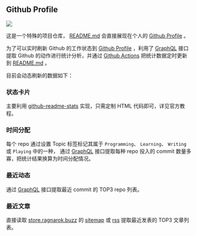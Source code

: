 ## Github Profile

![](https://img.shields.io/badge/Python-3.8%2B-brightgreen.svg) 

这是一个特殊的项目仓库， [README.md](README.md) 会直接展现在个人的 [Github Profile](https://github.com/CasualRO) 。

为了可以实时刷新 Github 的工作状态到 [Github Profile](https://github.com/CasualRO) ，利用了 [GraphQL](https://developer.github.com/v4/) 接口提取 Github 的动作进行统计分析，并通过 [Github Actions](.github/workflows/autorun.yml) 把统计数据定时更新到 [README.md](README.md) 。

目前会动态刷新的数据如下：


### 状态卡片

主要利用 [github-readme-stats](https://github.com/anuraghazra/github-readme-stats) 实现，只需定制 HTML 代码即可，详见官方教程。


### 时间分配

每个 repo 通过设置 Topic 标签标记其属于 `Programming`、 `Learning`、 `Writing` 或 `Playing` 中的一种， 通过 [GraphQL](https://developer.github.com/v4/) 接口提取每种 repo 投入的 commit 数量多寡，把统计结果换算为时间分配情况。


### 最近动态

通过 [GraphQL](https://developer.github.com/v4/) 接口提取最近 commit 的 TOP3 repo 列表。


### 最近文章

直接读取 [store.ragnarok.buzz](https://store.ragnarok.buzz) 的 [sitemap](https://store.ragnarok.buzz/sitemap.xml) 或 [rss](https://store.ragnarok.buzz/rss.xml) 提取最近发表的 TOP3 文章列表。
